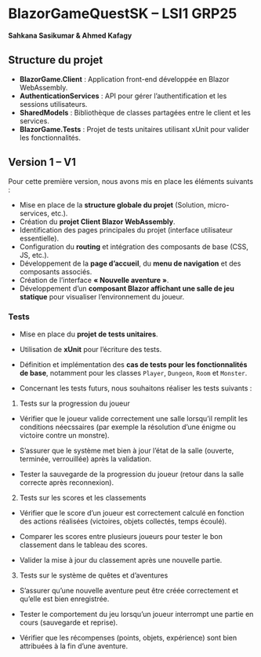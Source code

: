 # BlazorGameQuestSK – LSI1 GRP25  
**Sahkana Sasikumar & Ahmed Kafagy**

## Structure du projet
- **BlazorGame.Client** : Application front-end développée en Blazor WebAssembly.  
- **AuthenticationServices** : API pour gérer l’authentification et les sessions utilisateurs.  
- **SharedModels** : Bibliothèque de classes partagées entre le client et les services.  
- **BlazorGame.Tests** : Projet de tests unitaires utilisant xUnit pour valider les fonctionnalités.

## Version 1 – V1
Pour cette première version, nous avons mis en place les éléments suivants :  

- Mise en place de la **structure globale du projet** (Solution, micro-services, etc.).  
- Création du **projet Client Blazor WebAssembly**.  
- Identification des pages principales du projet (interface utilisateur essentielle).  
- Configuration du **routing** et intégration des composants de base (CSS, JS, etc.).  
- Développement de la **page d’accueil**, du **menu de navigation** et des composants associés.  
- Création de l’interface **« Nouvelle aventure »**.
- Développement d’un **composant Blazor affichant une salle de jeu statique** pour visualiser l’environnement du joueur.

### Tests
- Mise en place du **projet de tests unitaires**.  
- Utilisation de **xUnit** pour l’écriture des tests.  
- Définition et implémentation des **cas de tests pour les fonctionnalités de base**, notamment pour les classes `Player`, `Dungeon`, `Room` et `Monster`.

- Concernant les tests futurs, nous souhaitons réaliser les tests suivants : 
1. Tests sur la progression du joueur

- Vérifier que le joueur valide correctement une salle lorsqu’il remplit les conditions néecssaires (par exemple la résolution d’une énigme ou victoire contre un monstre).

- S’assurer que le système met bien à jour l’état de la salle (ouverte, terminée, verrouillée) après la validation.

- Tester la sauvegarde de la progression du joueur (retour dans la salle correcte après reconnexion).

2. Tests sur les scores et les classements

- Vérifier que le score d’un joueur est correctement calculé en fonction des actions réalisées (victoires, objets collectés, temps écoulé).

- Comparer les scores entre plusieurs joueurs pour tester le bon classement dans le tableau des scores.

- Valider la mise à jour du classement après une nouvelle partie.

3. Tests sur le système de quêtes et d’aventures

- S’assurer qu’une nouvelle aventure peut être créée correctement et qu’elle est bien enregistrée.

- Tester le comportement du jeu lorsqu’un joueur interrompt une partie en cours (sauvegarde et reprise).

- Vérifier que les récompenses (points, objets, expérience) sont bien attribuées à la fin d’une aventure.